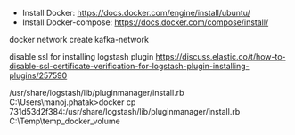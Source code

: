 - Install Docker: https://docs.docker.com/engine/install/ubuntu/
- Install Docker-compose: https://docs.docker.com/compose/install/


docker network create kafka-network


disable ssl for installing logstash plugin
https://discuss.elastic.co/t/how-to-disable-ssl-certificate-verification-for-logstash-plugin-installing-plugins/257590



/usr/share/logstash/lib/pluginmanager/install.rb
C:\Users\manoj.phatak>docker cp 731d53d2f384:/usr/share/logstash/lib/pluginmanager/install.rb C:\Temp\temp_docker_volume

